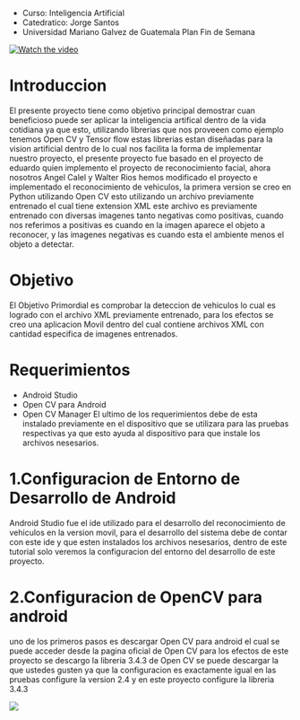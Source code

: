 - Curso: Inteligencia Artificial
- Catedratico: Jorge Santos
- Universidad Mariano Galvez de Guatemala 
Plan Fin de Semana

[![Watch the video](https://raw.github.com/GabLeRoux/WebMole/master/ressources/WebMole_Youtube_Video.png)](https://youtu.be/uZDgm-PeL2U)



# Introduccion

El presente proyecto tiene como objetivo principal demostrar cuan beneficioso puede ser aplicar la inteligencia artifical dentro de la vida cotidiana ya que esto, utilizando librerias que nos proveeen como ejemplo tenemos Open CV y Tensor flow estas librerias estan diseñadas para la vision artificial dentro de lo cual nos facilita la forma de implementar nuestro proyecto, el presente proyecto fue basado en el proyecto de eduardo quien implemento el proyecto de reconocimiento facial, ahora nosotros Angel Calel y Walter Rios hemos modificado el proyecto e implementado el reconocimiento de vehiculos, la primera version se creo en Python utilizando Open CV esto utilizando un archivo previamente entrenado el cual tiene extension XML este archivo es previamente entrenado con diversas imagenes tanto negativas como positivas, cuando nos referimos a positivas es cuando en la imagen aparece el objeto a reconocer, y las imagenes negativas es cuando esta el ambiente menos el objeto a detectar.


# Objetivo
El Objetivo Primordial es comprobar la deteccion de vehiculos lo cual es logrado con el archivo XML previamente entrenado, para los efectos se creo una aplicacion Movil dentro del cual contiene archivos XML con cantidad especifica de imagenes entrenados.

Requerimientos
===
- Android Studio
- Open CV para Android
- Open CV Manager 
El ultimo de los requerimientos debe de esta instalado previamente en el dispositivo que se utilizara para las pruebas respectivas ya que esto ayuda al dispositivo para que instale los archivos nesesarios.

1.Configuracion de Entorno de Desarrollo de Android 
=================================================
Android Studio fue el ide utilizado para el desarrollo del reconocimiento de vehiculos en la version movil, para el desarrollo del sistema debe de contar con este ide y que esten instalados los archivos nesesarios, dentro de este tutorial solo veremos la configuracion del entorno del desarrollo de este proyecto.

2.Configuracion de OpenCV para android
=====================================
uno de los primeros pasos es descargar Open CV para android el cual se puede acceder desde la pagina oficial de Open CV para los efectos de este proyecto se descargo la libreria 3.4.3 de Open CV se puede descargar la que ustedes gusten ya que la configuracion es exactamente igual en las pruebas configure la version 2.4 y en este proyecto configure la libreria 3.4.3 

<img src="https://www.google.com/search?q=autos&source=lnms&tbm=isch&sa=X&ved=0ahUKEwiMzo_T3f3eAhXnwVkKHV2CB9kQ_AUIDigB&biw=1366&bih=657#imgrc=rgbn6Pnwijs7JM:" />
